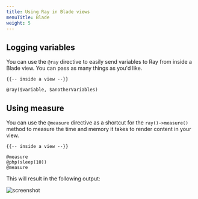```yaml
---
title: Using Ray in Blade views
menuTitle: Blade
weight: 5
---
```


## Logging variables

You can use the `@ray` directive to easily send variables to Ray from inside a Blade view. You can pass as many things as you'd like.

```blade
{{-- inside a view --}}

@ray($variable, $anotherVariables)
```

## Using measure

You can use the `@measure` directive as a shortcut for the `ray()->measure()` method to measure the time and memory it takes to render content in your view.

```blade
{{-- inside a view --}}

@measure
@php(sleep(10))
@measure
```

This will result in the following output:

![screenshot](/screenshots/measure-blade.png)
